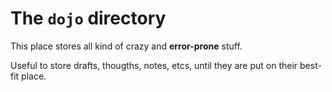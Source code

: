 # The `dojo` directory

This place stores all kind of crazy and **error-prone** stuff.

Useful to store drafts, thougths, notes, etcs, until they are put on their
best-fit place.
